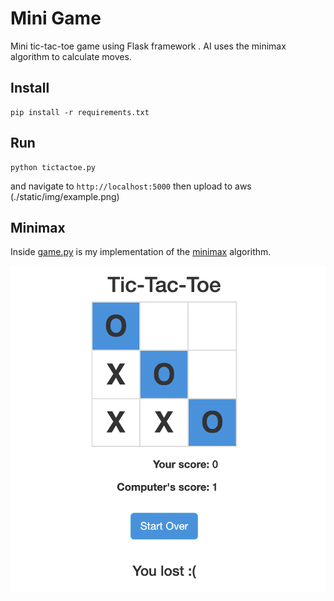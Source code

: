 # Mini Game 
Mini tic-tac-toe game using Flask framework .  AI uses the minimax algorithm to calculate moves.

## Install
```
pip install -r requirements.txt
```

## Run
```
python tictactoe.py
```

and navigate to `http://localhost:5000` then upload to aws
(./static/img/example.png)
## Minimax
Inside [game.py](https://github.com/XiaozheCheng/IDS-721-Project-1/blob/main/game.py) 
is my implementation of the 
[minimax](https://en.wikipedia.org/wiki/Minimax) algorithm.

![Example](./static/img/example.png)




